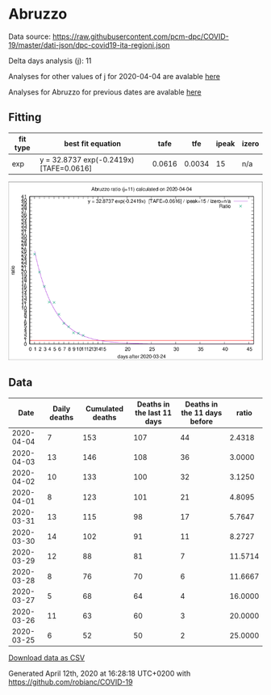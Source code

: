 # Abruzzo

Data source: https://raw.githubusercontent.com/pcm-dpc/COVID-19/master/dati-json/dpc-covid19-ita-regioni.json

Delta days analysis (j): 11

Analyses for other values of j for 2020-04-04 are avalable [here](../README.md)

Analyses for Abruzzo for previous dates are avalable [here](../../README.md)

## Fitting 
|fit type|best fit equation|tafe|tfe|ipeak|izero|
|-------|-----|--------|------|---|---|
|exp|y = 32.8737 exp(-0.2419x)  [TAFE=0.0616]|0.0616|0.0034|15|n/a|

![Plot](COVID-19_abruzzo_j11_2020-04-04.png)

## Data
|Date|Daily deaths|Cumulated deaths|Deaths in the last 11 days|Deaths in the 11 days before|ratio|
|----|----------|-----------|-------|--------------------|-----|
|2020-04-04|7|153|107|44|2.4318|
|2020-04-03|13|146|108|36|3.0000|
|2020-04-02|10|133|100|32|3.1250|
|2020-04-01|8|123|101|21|4.8095|
|2020-03-31|13|115|98|17|5.7647|
|2020-03-30|14|102|91|11|8.2727|
|2020-03-29|12|88|81|7|11.5714|
|2020-03-28|8|76|70|6|11.6667|
|2020-03-27|5|68|64|4|16.0000|
|2020-03-26|11|63|60|3|20.0000|
|2020-03-25|6|52|50|2|25.0000|

[Download data as CSV](COVID-19_abruzzo_j11_2020-04-04.csv)

Generated April 12th, 2020 at 16:28:18 UTC+0200 with https://github.com/robianc/COVID-19
